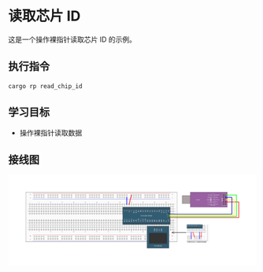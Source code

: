 # 读取芯片 ID

这是一个操作裸指针读取芯片 ID 的示例。

## 执行指令

```shell
cargo rp read_chip_id
```

## 学习目标

- 操作裸指针读取数据

## 接线图

![](../../../images/wiring_diagram/15-2%20读取芯片ID.jpg)
